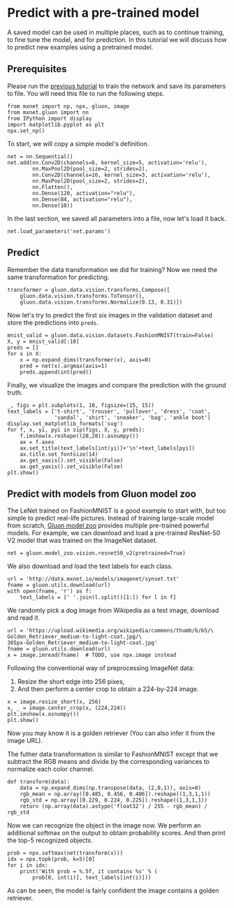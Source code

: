 # Predict with a pre-trained model

A saved model can be used in multiple places, such as to continue training, to fine tune the model, and for prediction. In this tutorial we will discuss how to predict new examples using a pretrained model.

## Prerequisites

Please run the [previous tutorial](train.md) to train the network and save its parameters to file. You will need this file to run the following steps.

```{.python .input  n=1}
from mxnet import np, npx, gluon, image
from mxnet.gluon import nn
from IPython import display
import matplotlib.pyplot as plt
npx.set_np()
```

To start, we will copy a simple model's definition.

```{.python .input  n=2}
net = nn.Sequential()
net.add(nn.Conv2D(channels=6, kernel_size=5, activation='relu'),
        nn.MaxPool2D(pool_size=2, strides=2),
        nn.Conv2D(channels=16, kernel_size=3, activation='relu'),
        nn.MaxPool2D(pool_size=2, strides=2),
        nn.Flatten(),
        nn.Dense(120, activation="relu"),
        nn.Dense(84, activation="relu"),
        nn.Dense(10))
```

In the last section, we saved all parameters into a file, now let's load it back.

```{.python .input  n=3}
net.load_parameters('net.params')
```

## Predict

Remember the data transformation we did for training? Now we need the same transformation for predicting.

```{.python .input  n=4}
transformer = gluon.data.vision.transforms.Compose([
    gluon.data.vision.transforms.ToTensor(),
    gluon.data.vision.transforms.Normalize(0.13, 0.31)])
```

Now let's try to predict the first six images in the validation dataset and store the predictions into `preds`.

```{.python .input  n=5}
mnist_valid = gluon.data.vision.datasets.FashionMNIST(train=False)
X, y = mnist_valid[:10]
preds = []
for x in X:
    x = np.expand_dims(transformer(x), axis=0)
    pred = net(x).argmax(axis=1)
    preds.append(int(pred))
```

Finally, we visualize the images and compare the prediction with the ground truth.

```{.python .input  n=15}
_, figs = plt.subplots(1, 10, figsize=(15, 15))
text_labels = ['t-shirt', 'trouser', 'pullover', 'dress', 'coat',
               'sandal', 'shirt', 'sneaker', 'bag', 'ankle boot']
display.set_matplotlib_formats('svg')
for f, x, yi, pyi in zip(figs, X, y, preds):
    f.imshow(x.reshape((28,28)).asnumpy())
    ax = f.axes
    ax.set_title(text_labels[int(yi)]+'\n'+text_labels[pyi])
    ax.title.set_fontsize(14)
    ax.get_xaxis().set_visible(False)
    ax.get_yaxis().set_visible(False)
plt.show()
```

## Predict with models from Gluon model zoo


The LeNet trained on FashionMNIST is a good example to start with, but too simple to predict real-life pictures. Instead of training large-scale model from scratch, [Gluon model zoo](https://mxnet.incubator.apache.org/api/python/gluon/model_zoo.html) provides multiple pre-trained powerful models. For example, we can download and load a pre-trained ResNet-50 V2 model that was trained on the ImageNet dataset.

```{.python .input  n=7}
net = gluon.model_zoo.vision.resnet50_v2(pretrained=True)
```

We also download and load the text labels for each class.

```{.python .input  n=8}
url = 'http://data.mxnet.io/models/imagenet/synset.txt'
fname = gluon.utils.download(url)
with open(fname, 'r') as f:
    text_labels = [' '.join(l.split()[1:]) for l in f]
```

We randomly pick a dog image from Wikipedia as a test image, download and read it.

```{.python .input  n=9}
url = 'https://upload.wikimedia.org/wikipedia/commons/thumb/b/b5/\
Golden_Retriever_medium-to-light-coat.jpg/\
365px-Golden_Retriever_medium-to-light-coat.jpg'
fname = gluon.utils.download(url)
x = image.imread(fname)  # TODO, use npx.image instead
```

Following the conventional way of preprocessing ImageNet data:

1. Resize the short edge into 256 pixes,
2. And then perform a center crop to obtain a 224-by-224 image.

```{.python .input  n=10}
x = image.resize_short(x, 256)
x, _ = image.center_crop(x, (224,224))
plt.imshow(x.asnumpy())
plt.show()
```

Now you may know it is a golden retriever (You can also infer it from the image URL).

The futher data transformation is similar to FashionMNIST except that we subtract the RGB means and divide by the corresponding variances to normalize each color channel.

```{.python .input  n=11}
def transform(data):
    data = np.expand_dims(np.transpose(data, (2,0,1)), axis=0)
    rgb_mean = np.array([0.485, 0.456, 0.406]).reshape((1,3,1,1))
    rgb_std = np.array([0.229, 0.224, 0.225]).reshape((1,3,1,1))
    return (np.array(data).astype('float32') / 255 - rgb_mean) / rgb_std
```

Now we can recognize the object in the image now. We perform an additional softmax on the output to obtain probability scores. And then print the top-5 recognized objects.

```{.python .input  n=12}
prob = npx.softmax(net(transform(x)))
idx = npx.topk(prob, k=5)[0]
for i in idx:
    print('With prob = %.5f, it contains %s' % (
        prob[0, int(i)], text_labels[int(i)]))
```

As can be seen, the model is fairly confident the image contains a golden retriever.
